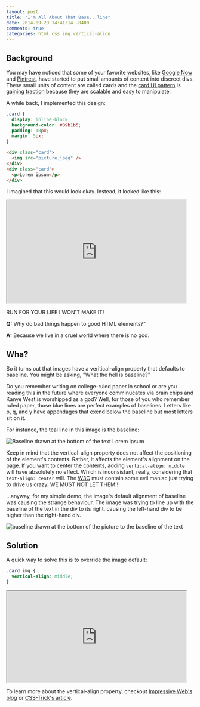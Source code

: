 ```yaml
---
layout: post
title: "I'm All About That Base...line"
date: 2014-09-29 14:41:14 -0400
comments: true
categories: html css img vertical-align
---
```


## Background

You may have noticed that some of your favorite websites, like [Google Now](http://www.google.com/landing/now/#whatisit) and [Pintrest](http://www.pinterest.com/ruth77rn/ui-patterns-cards/), have started to put small amounts of content into discreet divs. These small units of content are called cards and the [card UI pattern](http://blog.intercom.io/why-cards-are-the-future-of-the-web/) is [gaining traction](http://blogs.telerik.com/telerikmarketing/posts/14-04-15/is-cards-ui-the-future-of-mobile) because they are scalable and easy to manipulate.

A while back, I implemented this design:

```css
.card {
  display: inline-block;
  background-color: #89b1b5;
  padding: 10px;
  margin: 5px;
}
```

```html
<div class="card">
  <img src="picture.jpeg" />
</div>
<div class="card">
  <p>Lorem ipsum</p>
</div>
```
I imagined that this would look okay. Instead, it looked like this:

<iframe  width="480" height="275" src="http://kthffmn.github.io/baseline-examples/default"></iframe>

RUN FOR YOUR LIFE I WON'T MAKE IT!

**Q:** Why do bad things happen to good HTML elements?"

**A:** Because we live in a cruel world where there is no god.

## Wha?

So it turns out that images have a veritical-align property that defaults to baseline. You might be asking, "What the hell is baseline?" 

Do you remember writing on college-ruled paper in school or are you reading this in the future where everyone comminucates via brain chips and Kanye West is worshipped as a god? Well, for those of you who remember ruled paper, those blue lines are perfect examples of baselines. Letters like p, q, and y have appendages that exend below the baseline but most letters sit on it. 

For instance, the teal line in this image is the baseline:

<img src="http://kthffmn.github.io/baseline-examples/baseline.png" alt="Baseline drawn at the bottom of the text Lorem ipsum">

Keep in mind that the vertical-align property does not affect the positioning of the element's contents. Rather, it affects the element's alignment on the page. If you want to center the contents, adding `vertical-align: middle` will have absolutely no effect. Which is inconsistant, really, considering that `text-align: center` will. The [W3C](http://www.w3.org/) must contain some evil maniac just trying to drive us crazy. WE MUST NOT LET THEM!!!

...anyway, for my simple demo, the image's default alignment of baseline was causing the strange behaviour. The image was trying to line up with the baseline of the text in the div to its right, causing the left-hand div to be higher than the right-hand div.

<img src="http://kthffmn.github.io/baseline-examples/explicit-baseline.png" alt="baseline drawn at the bottom of the picture to the baseline of the text">

## Solution

A quick way to solve this is to override the image default:

```css
.card img {
  vertical-align: middle;
}
```

<iframe width="480" height="245" src="http://kthffmn.github.io/baseline-examples/custom"></iframe>

To learn more about the vertical-align property, checkout [Impressive Web's blog](http://www.impressivewebs.com/css-vertical-align/) or [CSS-Trick's article](http://css-tricks.com/almanac/properties/v/vertical-align/).

